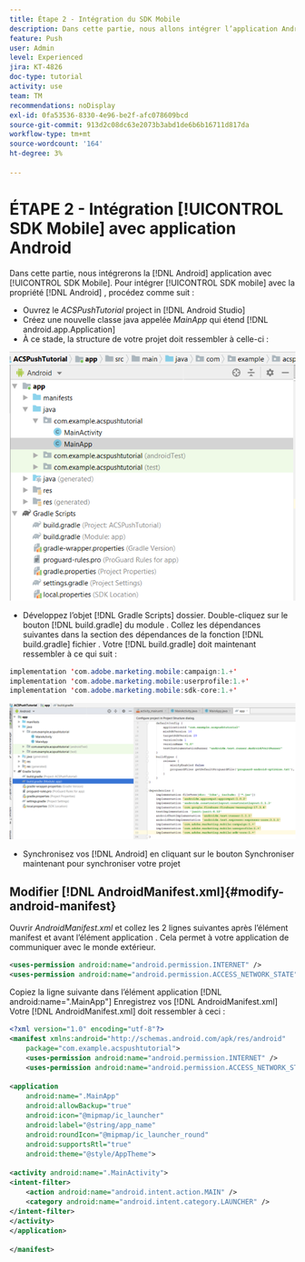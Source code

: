 ```yaml
---
title: Étape 2 - Intégration du SDK Mobile
description: Dans cette partie, nous allons intégrer l’application Android au SDK Mobile. Pour intégrer le SDK mobile à l’application Android
feature: Push
user: Admin
level: Experienced
jira: KT-4826
doc-type: tutorial
activity: use
team: TM
recommendations: noDisplay
exl-id: 0fa53536-8330-4e96-be2f-afc078609bcd
source-git-commit: 913d2c08dc63e2073b3abd1de6b6b16711d817da
workflow-type: tm+mt
source-wordcount: '164'
ht-degree: 3%

---
```


# ÉTAPE 2 - Intégration [!UICONTROL SDK Mobile] avec application Android

Dans cette partie, nous intégrerons la [!DNL Android] application avec [!UICONTROL SDK Mobile]. Pour intégrer [!UICONTROL SDK mobile] avec la propriété [!DNL Android] , procédez comme suit :

* Ouvrez le *ACSPushTutorial* project in [!DNL Android Studio]
* Créez une nouvelle classe java appelée *MainApp* qui étend [!DNL android.app.Application]
* À ce stade, la structure de votre projet doit ressembler à celle-ci :

![main-app](assets/android-main-app.PNG)

* Développez l’objet [!DNL Gradle Scripts] dossier. Double-cliquez sur le bouton [!DNL build.gradle] du module . Collez les dépendances suivantes dans la section des dépendances de la fonction [!DNL build.gradle] fichier . Votre [!DNL build.gradle] doit maintenant ressembler à ce qui suit :

<!--
Removed `{.line-numbers}` below
-->

```java
implementation 'com.adobe.marketing.mobile:campaign:1.+'
implementation 'com.adobe.marketing.mobile:userprofile:1.+'
implementation 'com.adobe.marketing.mobile:sdk-core:1.+'
```

![module-gradle](assets/module-build-gradle.PNG)

* Synchronisez vos [!DNL Android] en cliquant sur le bouton Synchroniser maintenant pour synchroniser votre projet

## Modifier [!DNL AndroidManifest.xml]{#modify-android-manifest}

Ouvrir *AndroidManifest.xml* et collez les 2 lignes suivantes après l’élément manifest et avant l’élément application . Cela permet à votre application de communiquer avec le monde extérieur.

<!--
Removed `{.line-numbers}` below
-->

```xml
<uses-permission android:name="android.permission.INTERNET" />
<uses-permission android:name="android.permission.ACCESS_NETWORK_STATE" />
```

Copiez la ligne suivante dans l’élément application
[!DNL android:name=".MainApp"]
Enregistrez vos [!DNL AndroidManifest.xml]
Votre [!DNL AndroidManifest.xml] doit ressembler à ceci :

<!--
Removed `{.line-numbers}` below
-->

```xml
<?xml version="1.0" encoding="utf-8"?>
<manifest xmlns:android="http://schemas.android.com/apk/res/android"
    package="com.example.acspushtutorial">
    <uses-permission android:name="android.permission.INTERNET" />
    <uses-permission android:name="android.permission.ACCESS_NETWORK_STATE" />

<application
    android:name=".MainApp"
    android:allowBackup="true"
    android:icon="@mipmap/ic_launcher"
    android:label="@string/app_name"
    android:roundIcon="@mipmap/ic_launcher_round"
    android:supportsRtl="true"
    android:theme="@style/AppTheme">

<activity android:name=".MainActivity">
<intent-filter>
    <action android:name="android.intent.action.MAIN" />
    <category android:name="android.intent.category.LAUNCHER" />
</intent-filter>
</activity>
</application>

</manifest>
```
